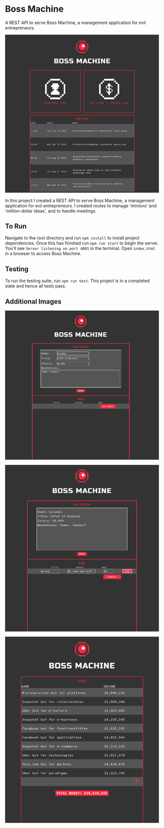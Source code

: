 # Boss Machine

A REST API to serve Boss Machine, a management application for evil entrepreneurs.

![Boss Machine Screenshot](/boss_machine.png)

In this project I created a REST API to serve Boss Machine, a management application for evil entrepreneurs. I created routes to manage 'minions' and 'million-dollar ideas', and to handle meetings.

## To Run

Navigate to the root directory and run `npm install` to install project dependencies. Once this has finished run `npm run start` to begin the server. You'll see `Server listening on port 4001` in the terminal. Open `index.html` in a browser to access Boss Machine.

## Testing

To run the testing suite, run `npm run test`. This project is in a completed state and hence all tests pass.

## Additional Images

![Add Minion](/boss_machine_minions.png)

![Add Work](/boss_machine_minion_work.png)

![Million Dollar Ideas](/boss_machine_million_dollar_ideas.png)